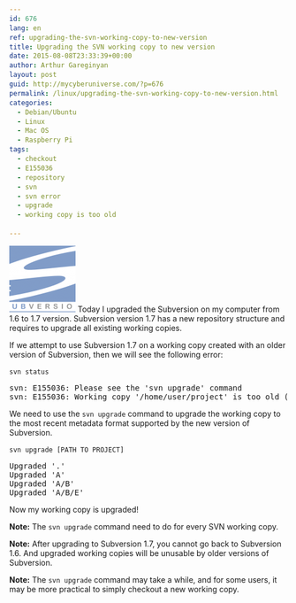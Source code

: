 ```yaml
---
id: 676
lang: en
ref: upgrading-the-svn-working-copy-to-new-version
title: Upgrading the SVN working copy to new version
date: 2015-08-08T23:33:39+00:00
author: Arthur Gareginyan
layout: post
guid: http://mycyberuniverse.com/?p=676
permalink: /linux/upgrading-the-svn-working-copy-to-new-version.html
categories:
  - Debian/Ubuntu
  - Linux
  - Mac OS
  - Raspberry Pi
tags:
  - checkout
  - E155036
  - repository
  - svn
  - svn error
  - upgrade
  - working copy is too old

---
```


![thumb](/images/SubVersion-120x120.png)
Today I upgraded the Subversion on my computer from 1.6 to 1.7 version. Subversion version 1.7 has a new repository structure and requires to upgrade all existing working copies.


If we attempt to use Subversion 1.7 on a working copy created with an older version of Subversion, then we will see the following error:

```
svn status
```

<pre>
svn: E155036: Please see the 'svn upgrade' command
svn: E155036: Working copy '/home/user/project' is too old (format 10, created by Subversion 1.6)
</pre>

We need to use the `svn upgrade` command to upgrade the working copy to the most recent metadata format supported by the new version of Subversion.

```
svn upgrade [PATH TO PROJECT]
```

<pre>
Upgraded '.'
Upgraded 'A'
Upgraded 'A/B'
Upgraded 'A/B/E'
</pre>

Now my working copy is upgraded!

**Note:** The `svn upgrade` command need to do for every SVN working copy.

**Note:** After upgrading to Subversion 1.7, you cannot go back to Subversion 1.6. And upgraded working copies will be unusable by older versions of Subversion.

**Note:** The `svn upgrade` command may take a while, and for some users, it may be more practical to simply checkout a new working copy.
